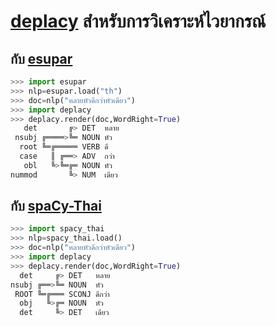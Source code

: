 # [deplacy](https://koichiyasuoka.github.io/deplacy/) สำหรับการวิเคราะห์ไวยากรณ์

## กับ [esupar](https://github.com/KoichiYasuoka/esupar)

```py
>>> import esupar
>>> nlp=esupar.load("th")
>>> doc=nlp("หลายหัวดีกว่าหัวเดียว")
>>> import deplacy
>>> deplacy.render(doc,WordRight=True)
   det       ╔> DET  หลาย
 nsubj ╔════>╚═ NOUN หัว
  root ╚═╔═════ VERB ดี
  case   ║ ╔══> ADV  กว่า
   obl   ╚>╚═╔═ NOUN หัว
nummod       ╚> NUM  เดียว
```

## กับ [spaCy-Thai](https://github.com/KoichiYasuoka/spaCy-Thai)

```py
>>> import spacy_thai
>>> nlp=spacy_thai.load()
>>> doc=nlp("หลายหัวดีกว่าหัวเดียว")
>>> import deplacy
>>> deplacy.render(doc,WordRight=True)
  det     ╔> DET   หลาย
nsubj ╔══>╚═ NOUN  หัว
 ROOT ╚═╔═══ SCONJ ดีกว่า
  obj   ╚>╔═ NOUN  หัว
  det     ╚> DET   เดียว
```

